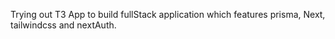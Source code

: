 Trying out T3 App to build fullStack application which features prisma, Next, tailwindcss and nextAuth.
